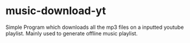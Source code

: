 # music-download-yt
Simple Program which downloads all the mp3 files on a inputted youtube playlist. Mainly used to generate offline music playlist. 
